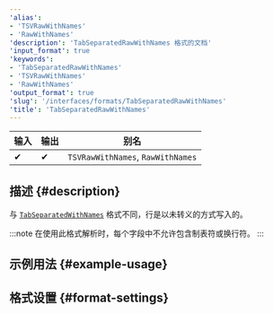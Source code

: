 ```yaml
---
'alias':
- 'TSVRawWithNames'
- 'RawWithNames'
'description': 'TabSeparatedRawWithNames 格式的文档'
'input_format': true
'keywords':
- 'TabSeparatedRawWithNames'
- 'TSVRawWithNames'
- 'RawWithNames'
'output_format': true
'slug': '/interfaces/formats/TabSeparatedRawWithNames'
'title': 'TabSeparatedRawWithNames'
---
```




| 输入  | 输出  | 别名                               |
|-------|--------|-----------------------------------|
| ✔     | ✔      | `TSVRawWithNames`, `RawWithNames` |

## 描述 {#description}

与 [`TabSeparatedWithNames`](./TabSeparatedWithNames.md) 格式不同，行是以未转义的方式写入的。

:::note
在使用此格式解析时，每个字段中不允许包含制表符或换行符。
:::

## 示例用法 {#example-usage}

## 格式设置 {#format-settings}
